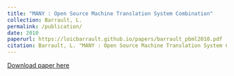 ```yaml
---
title: "MANY : Open Source Machine Translation System Combination"
collection: Barrault, L.
permalink: /publication/
date: 2010
paperurl: https://loicbarrault.github.io/papers/barrault_pbml2010.pdf
citation: Barrault, L. "MANY : Open Source Machine Translation System Combination" <i>, Prague Bulletin of Mathematical Linguistics, Special Issue on Open Source Tools for Machine Translation 
---
```

[Download paper here](https://loicbarrault.github.io/papers/barrault_pbml2010.pdf)